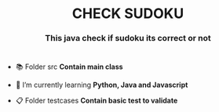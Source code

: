 <h1 align="center"> CHECK SUDOKU </h1>
<h3 align="center">This java check if sudoku its correct or not</h3>
<h1></h1>

- 📚 Folder src **Contain main class**

- 📓 I’m currently learning **Python, Java and Javascript**

- 📋 Folder testcases **Contain basic test to validate**
